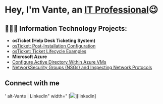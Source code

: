 <h1>Hey, I'm Vante, an <a href="https://www.linkedin.com/in/jovante-1009/">IT Professional</a>😉</h1>

<h2>👩🏾‍💻 Information Technology Projects:</h2>

- <b>osTicket (Help Desk Ticketing System)</b>
-  [osTicket: Post-Installation Configuration](https://github.com/vantekingconnects/post-install-config)
-  [osTicket: Ticket Lifecycle Examples](https://github.com/vantekingconnects/ticket-lifecycle)
-  <b>Microsoft Azure</b>
-  [Configure Active Directory Within Azure VMs](https://github.com/vantekingconnects/configure-ad)
-   [NetworkSecurity Groups (NSGs) and Inspecting Network Protocols](https://github.com/vantekingconnects/azure-network-protocols)

<h2>Connect with me</h2>
' alt-Vante | LinkedIn" width="
[<img align-"leftpx" src="https://cdn.jsdelivr.net/npm/simple-icons@v3/icons/linkedin.svg"/>][linkedin]

[linkedin]: https://linkedin.com/in/jovante
